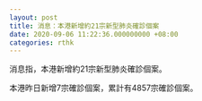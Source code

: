 ```yaml
---
layout: post
title: 消息：本港新增約21宗新型肺炎確診個案
date: 2020-09-06 11:22:36.000000000 +08:00
categories: rthk
---
```


消息指，本港新增約21宗新型肺炎確診個案。

本港昨日新增7宗確診個案，累計有4857宗確診個案。
